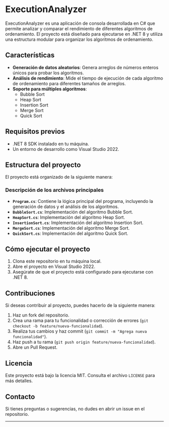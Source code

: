 # ExecutionAnalyzer

ExecutionAnalyzer es una aplicación de consola desarrollada en C# que permite analizar y comparar el rendimiento de diferentes algoritmos de ordenamiento. El proyecto está diseñado para ejecutarse en .NET 8 y utiliza una estructura modular para organizar los algoritmos de ordenamiento.

## Características

- **Generación de datos aleatorios**: Genera arreglos de números enteros únicos para probar los algoritmos.
- **Análisis de rendimiento**: Mide el tiempo de ejecución de cada algoritmo de ordenamiento para diferentes tamaños de arreglos.
- **Soporte para múltiples algoritmos**:
  - Bubble Sort
  - Heap Sort
  - Insertion Sort
  - Merge Sort
  - Quick Sort

## Requisitos previos

- .NET 8 SDK instalado en tu máquina.
- Un entorno de desarrollo como Visual Studio 2022.

## Estructura del proyecto

El proyecto está organizado de la siguiente manera:

### Descripción de los archivos principales

- **`Program.cs`**: Contiene la lógica principal del programa, incluyendo la generación de datos y el análisis de los algoritmos.
- **`BubbleSort.cs`**: Implementación del algoritmo Bubble Sort.
- **`HeapSort.cs`**: Implementación del algoritmo Heap Sort.
- **`InsertionSort.cs`**: Implementación del algoritmo Insertion Sort.
- **`MergeSort.cs`**: Implementación del algoritmo Merge Sort.
- **`QuickSort.cs`**: Implementación del algoritmo Quick Sort.

## Cómo ejecutar el proyecto

1. Clona este repositorio en tu máquina local.
2. Abre el proyecto en Visual Studio 2022.
3. Asegúrate de que el proyecto está configurado para ejecutarse con .NET 8.



## Contribuciones

Si deseas contribuir al proyecto, puedes hacerlo de la siguiente manera:

1. Haz un fork del repositorio.
2. Crea una rama para tu funcionalidad o corrección de errores (`git checkout -b feature/nueva-funcionalidad`).
3. Realiza tus cambios y haz commit (`git commit -m "Agrega nueva funcionalidad"`).
4. Haz push a tu rama (`git push origin feature/nueva-funcionalidad`).
5. Abre un Pull Request.

## Licencia

Este proyecto está bajo la licencia MIT. Consulta el archivo `LICENSE` para más detalles.

## Contacto

Si tienes preguntas o sugerencias, no dudes en abrir un issue en el repositorio.

---